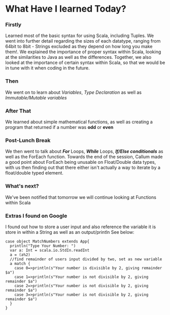 # What Have I learned Today?

### Firstly
Learned most of the basic syntax for using Scala, including Tuples. We went into further detail regarding the sizes of each datatype, ranging from 64bit to 8bit - Strings excluded as they depend on how long you make them!. We explained the importance of proper syntax within Scala, looking at the similarities to Java as well as the differences. Together, we also looked at the importance of certain syntax within Scala, so that we would be in tune with it when coding in the future.

### Then
We went on to learn about _Variables_, _Type Declaration_ as well as _Immutable/Mutable variables_

### After That
We learned about simple mathematical functions, as well as creating a program that returned if a number was __odd__ or __even__

### Post-Lunch Break
We then went to talk about ___For___ Loops, ___While___ Loops, ___If/Else conditionals___ as well as the ForEach function. Towards the end of the session, Callum made a good point about ForEach being unusable on Float/Double data types, with us then finding out that there either isn't actually a way to iterate by a float/double typed element. 

### What's next?
We've been notified that tomorrow we will continue looking at Functions within Scala

### Extras I found on Google
I found out how to store a user input and also reference the variable it is store in within a String as well as an output/println
See below:
```
case object MatchNumbers extends App{
  println("Type Your Number: ")
  var a: Int = scala.io.StdIn.readInt
  a = (a%2)
  //find remainder of users input divided by two, set as new variable
  a match {
    case 0=>println(s"Your number is divisible by 2, giving remainder $a")
    case 1=>println(s"Your number is not divisible by 2, giving remainder $a")
    case 2=>println(s"Your number is not divisible by 2, giving remainder $a")
    case 3=>println(s"Your number is not divisible by 2, giving remainder $a")
  }
}
```
